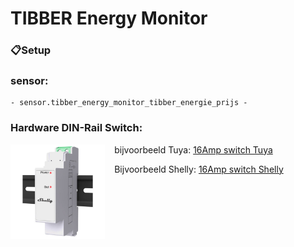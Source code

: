 # TIBBER Energy Monitor
### 📋Setup

### sensor: 
    
    - sensor.tibber_energy_monitor_tibber_energie_prijs -

### Hardware DIN-Rail Switch:
<p align="center">
    <img src="assets/SHELLY.jpg" width="30%" align="left" style="margin-right: 15px"/>
</p>

bijvoorbeeld Tuya:
[16Amp switch Tuya ](https://nl.aliexpress.com/item/1005007094871690.html?spm=a2g0o.order_detail.order_detail_item.5.5e2e6d76UvYxA9&gatewayAdapt=glo2nld)

Bijvoorbeeld Shelly:
[16Amp switch Shelly](https://nl.aliexpress.com/item/1005007094871690.html?spm=a2g0o.order_detail.order_detail_item.5.5e2e6d76UvYxA9&gatewayAdapt=glo2nld)
